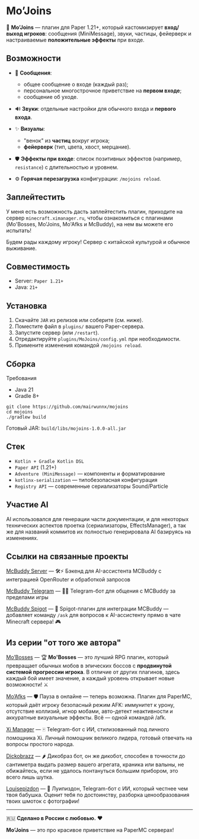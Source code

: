 # Mo’Joins

🎉 **Mo’Joins** — плагин для Paper 1.21+, который кастомизирует **вход/выход игроков**: 
сообщения (MiniMessage), звуки, частицы, фейерверк и настраиваемые **положительные эффекты** при входе.

## Возможности

- 📨 **Сообщения**:  
  - общее сообщение о входе (каждый раз);  
  - персональное многострочное приветствие на **первом входе**;  
  - сообщение об уходе.

- 🔊 **Звуки**: отдельные настройки для обычного входа и **первого входа**.

- ✨ **Визуалы**:  
  - "венок" из **частиц** вокруг игрока;  
  - **фейерверк** (тип, цвета, хвост, мерцание).

- 🛡️ **Эффекты при входе**: список позитивных эффектов (например, `resistance`) с длительностью и уровнем.

- ⚙️ **Горячая перезагрузка** конфигурации: `/mojoins reload`.

## Заплейтестить

У меня есть возможность дасть заплейтестить плагин, приходите на сервер `minecraft.ximanager.ru`, чтобы ознакомиться с плагинами (Mo'Bosses, Mo'Joins, Mo'Afks и McBuddy), на нем вы
можете его испытать!

Будем рады каждому игроку! Сервер с китайской культурой и обычное выживание.

## Совместимость

- Server: `Paper 1.21+`
- Java: `21+`

## Установка

1. Скачайте `JAR` из релизов или соберите (см. ниже).
2. Поместите файл в `plugins/` вашего Paper-сервера.
3. Запустите сервер (или `/restart`).
4. Отредактируйте `plugins/MoJoins/config.yml` при необходимости.
5. Примените изменения командой `/mojoins reload`.

## Сборка

Требования

- Java 21
- Gradle 8+

```shell
git clone https://github.com/mairwunnx/mojoins
cd mojoins
./gradlew build
```

Готовый JAR: `build/libs/mojoins-1.0.0-all.jar`

## Стек

- `Kotlin + Gradle Kotlin DSL`
- `Paper API` (1.21+)
- `Adventure (MiniMessage)` — компоненты и форматирование
- `kotlinx-serialization` — типобезопасная конфигурация
- `Registry API` — современные сериализаторы Sound/Particle

## Участие AI

AI использовался для генерации части документации, и для некоторых технических аспектов проетка (сериализаторы, EffectsManager), а так же для названий коммитов их полностью
генерировала AI базируясь на изменениях.

## Ссылки на связанные проекты

[McBuddy Server](https://github.com/mcbuddy-ai/mcbuddy-server) — 🛠️⚡ Бэкенд для AI-ассистента MCBuddy с интеграцией OpenRouter и обработкой запросов

[McBuddy Telegram](https://github.com/mcbuddy-ai/mcbuddy-bot) — 🤖📱 Telegram-бот для общения с MCBuddy за пределами игры

[McBuddy Spigot](https://github.com/mcbuddy-ai/mcbuddy-spigot) — 💬 Spigot-плагин для интеграции MCBuddy — добавляет команду `/ask` для вопросов к AI-ассистенту прямо в чате
Minecraft сервера! 🎮

## Из серии "от того же автора"

[Mo’Bosses](https://github.com/mairwunnx/mobosses) — 🏆 **Mo'Bosses** — это лучший RPG плагин, который превращает обычных мобов в эпических боссов с **продвинутой системой
прогрессии игрока**. В отличие от других плагинов, здесь каждый бой имеет значение, а каждый уровень открывает новые возможности! ⚔

[Mo’Afks](https://github.com/mairwunnx/moafks) — 🛡️ Пауза в онлайне — теперь возможна. Плагин для PaperMC, который даёт игроку безопасный режим AFK: иммунитет к урону, отсутствие коллизий, игнор мобами, авто-детект неактивности и аккуратные визуальные эффекты. Всё — одной командой /afk.

[Xi Manager](https://github.com/mairwunnx/xi) — 🀄️ Telegram-бот с ИИ, стилизованный под личного помощника Xi. Личный помощник великого лидера, готовый отвечать на вопросы простого
народа.

[Dickobrazz](https://github.com/mairwunnx/dickobrazz) — 🌶️ Дикобраз бот, он же дикобот, способен в точности до сантиметра выдать размер вашего агрегата, краника или валыны, не
обижайтесь, если не удалось понтануться большим прибором, это всего лишь шутка.

[Louisepizdon](https://github.com/MairwunNx/louisepizdon) — 🥀 Луипиздон, Telegram-бот с ИИ, который честнее чем твоя бабушка. Оценит тебя по достоинству, разборка ценообразования
твоих шмоток с фотографии!

---

🇷🇺 **Сделано в России с любовью.** ❤️

**Mo’Joins** — это про красивое приветствие на PaperMC серверах!